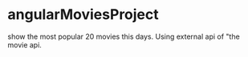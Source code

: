 # angularMoviesProject
show the most popular 20 movies this days. Using external api of "the movie api. 
